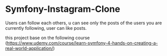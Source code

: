 # Symfony-Instagram-Clone
Users can follow each others, u can see only the posts of the users you are currently following, user can like posts.

this project base on the following course (https://www.udemy.com/course/learn-symfony-4-hands-on-creating-a-real-world-application/)


